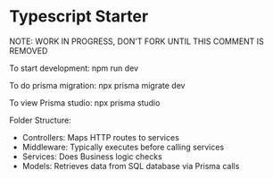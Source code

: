 # Typescript Starter

NOTE: WORK IN PROGRESS, DON'T FORK UNTIL THIS COMMENT IS REMOVED


To start development:
npm run dev

To do prisma migration:
npx prisma migrate dev

To view Prisma studio:
npx prisma studio

Folder Structure:

- Controllers: Maps HTTP routes to services
- Middleware: Typically executes before calling services
- Services: Does Business logic checks
- Models: Retrieves data from SQL database via Prisma calls
